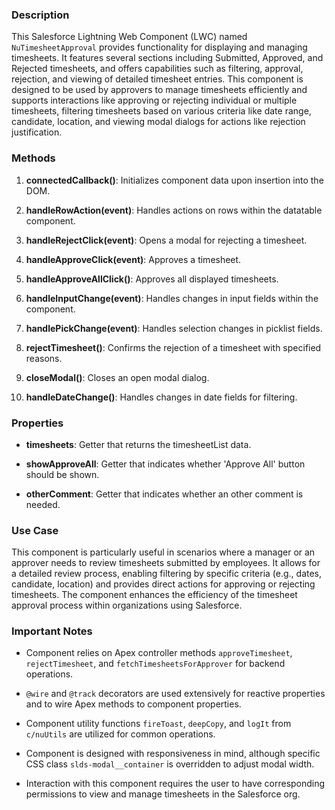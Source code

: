### Description

This Salesforce Lightning Web Component (LWC) named `NuTimesheetApproval` provides functionality for displaying and managing timesheets. It features several sections including Submitted, Approved, and Rejected timesheets, and offers capabilities such as filtering, approval, rejection, and viewing of detailed timesheet entries. This component is designed to be used by approvers to manage timesheets efficiently and supports interactions like approving or rejecting individual or multiple timesheets, filtering timesheets based on various criteria like date range, candidate, location, and viewing modal dialogs for actions like rejection justification.

### Methods

1. **connectedCallback()**: Initializes component data upon insertion into the DOM.
   
2. **handleRowAction(event)**: Handles actions on rows within the datatable component.
   
3. **handleRejectClick(event)**: Opens a modal for rejecting a timesheet.
   
4. **handleApproveClick(event)**: Approves a timesheet.
   
5. **handleApproveAllClick()**: Approves all displayed timesheets.
   
6. **handleInputChange(event)**: Handles changes in input fields within the component.
   
7. **handlePickChange(event)**: Handles selection changes in picklist fields.
   
8. **rejectTimesheet()**: Confirms the rejection of a timesheet with specified reasons.
   
9. **closeModal()**: Closes an open modal dialog.
   
10. **handleDateChange()**: Handles changes in date fields for filtering.

### Properties

- **timesheets**: Getter that returns the timesheetList data.
  
- **showApproveAll**: Getter that indicates whether 'Approve All' button should be shown.
  
- **otherComment**: Getter that indicates whether an other comment is needed.

### Use Case

This component is particularly useful in scenarios where a manager or an approver needs to review timesheets submitted by employees. It allows for a detailed review process, enabling filtering by specific criteria (e.g., dates, candidate, location) and provides direct actions for approving or rejecting timesheets. The component enhances the efficiency of the timesheet approval process within organizations using Salesforce.

### Important Notes

- Component relies on Apex controller methods `approveTimesheet`, `rejectTimesheet`, and `fetchTimesheetsForApprover` for backend operations.
  
- `@wire` and `@track` decorators are used extensively for reactive properties and to wire Apex methods to component properties.
  
- Component utility functions `fireToast`, `deepCopy`, and `logIt` from `c/nuUtils` are utilized for common operations.
  
- Component is designed with responsiveness in mind, although specific CSS class `slds-modal__container` is overridden to adjust modal width.
  
- Interaction with this component requires the user to have corresponding permissions to view and manage timesheets in the Salesforce org.